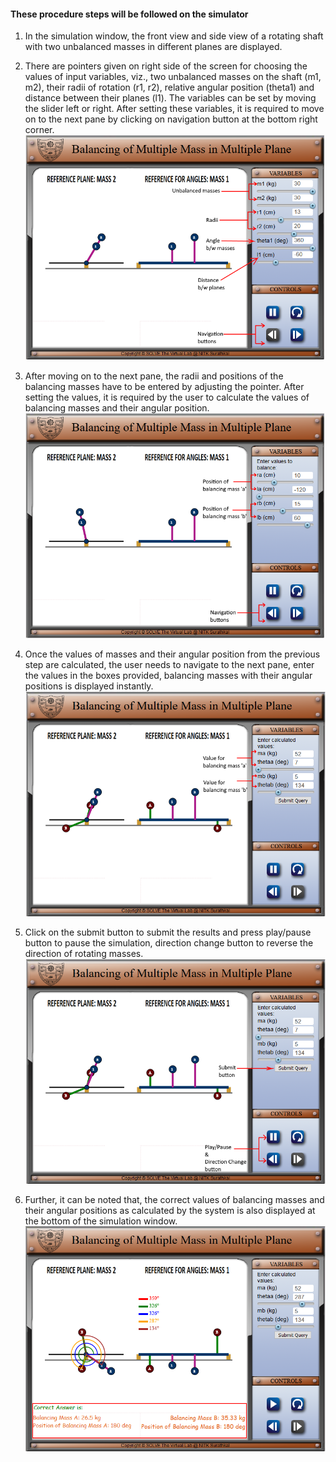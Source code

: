 #### These procedure steps will be followed on the simulator

1. In the simulation window, the front view and side view of a rotating shaft with two unbalanced masses in different planes are displayed.<br>
2. There are pointers given on right side of the screen for choosing the values of input variables, viz., two unbalanced masses on the shaft (m1, m2), their radii of rotation (r1, r2), relative angular position (theta1) and distance between their planes (l1). The variables can be set by moving the slider left or right. After setting these variables, it is required to move on to the next pane by clicking on navigation button at the bottom right corner.<br>
![alt text](images/multiple1.PNG)<br>

3. After moving on to the next pane, the radii and positions of the balancing masses have to be entered by adjusting the pointer. After setting the values, it is required by the user to calculate the values of balancing masses and their angular position.<br>
![alt text](images/multiple2.PNG)<br>

4. Once the values of masses and their angular position from the previous step are calculated, the user needs to navigate to the next pane, enter the values in the boxes provided, balancing masses with their angular positions is displayed instantly.<br>
![alt text](images/multiple3.PNG)<br>

5. Click on the submit button to submit the results and press play/pause button to pause the simulation, direction change button to reverse the direction of rotating masses.<br>
![alt text](images/multiple4.PNG)<br>

6. Further, it can be noted that, the correct values of balancing masses and their angular positions as calculated by the system is also displayed at the bottom of the simulation window.<br>
![alt text](images/multiple5.PNG)<br>
